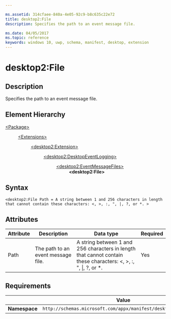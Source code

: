 ```yaml
---

ms.assetid: 314cfaee-840a-4e05-92c9-b8c635c22e72
title: desktop2:File
description: Specifies the path to an event message file.

ms.date: 04/05/2017
ms.topic: reference
keywords: windows 10, uwp, schema, manifest, desktop, extension 
---
```


# desktop2:File

## Description
Specifies the path to an event message file.

## Element Hierarchy
<dl>
<dt><a href="element-package.md">&lt;Package&gt;</a></dt>
<dd>
<dl>
<dt><a href="element-extensions.md">&lt;Extensions&gt;</a></dt>
<dd>
<dl>
<dt><a href="element-desktop2-package-extension.md">&lt;desktop2:Extension&gt;</a></dt>
<dd>
<dl>
<dt><a href="element-desktop2-DesktopEventLogging.md">&lt;desktop2:DesktopEventLogging&gt;</a></dt>
<dd>
<dl>
<dt><a href="element-desktop2-EventMessageFiles.md">&lt;desktop2:EventMessageFiles&gt;</a></dt>
<dd><b>&lt;desktop2:File&gt;</b></dd>
</dl>
</dd>
</dl>
</dd>
</dl>
</dd>
</dl>
</dd>
</dl>

## Syntax
```syntax
<desktop2:File Path = A string between 1 and 256 characters in length that cannot contain these characters: <, >, :, ", |, ?, or *. >
```

## Attributes
| Attribute | Description | Data type | Required |
|-----------|-------------|-----------|----------|
| Path | The path to an event message file. | A string between 1 and 256 characters in length that cannot contain these characters: &lt;, &gt;, :, ", &#124;, ?, or *. | Yes |


## Requirements

|| Value |
|-|-|
|**Namespace**|`http://schemas.microsoft.com/appx/manifest/desktop/windows10/2`|